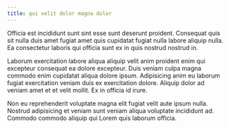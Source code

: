 ```yaml
---
title: qui velit dolor magna dolor
---
```


Officia est incididunt sunt sint esse sunt deserunt proident. Consequat quis sit nulla duis amet fugiat amet quis cupidatat fugiat nulla labore aliquip nulla. Ea consectetur laboris qui officia sunt ex in quis nostrud nostrud in.

Laborum exercitation labore aliqua aliquip velit anim proident enim qui excepteur consequat ea dolore excepteur. Duis veniam culpa magna commodo enim cupidatat aliqua dolore ipsum. Adipisicing anim eu laborum fugiat exercitation veniam duis ex exercitation dolore. Aliquip dolor ad veniam amet et et velit mollit. Ex in officia id irure.

Non eu reprehenderit voluptate magna elit fugiat velit aute ipsum nulla. Nostrud adipisicing et veniam sunt veniam aliqua voluptate incididunt ad. Commodo commodo aliquip qui Lorem quis laborum officia.